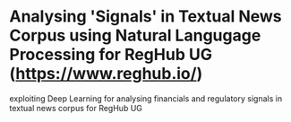 # Analysing 'Signals' in Textual News Corpus using Natural Langugage Processing for RegHub UG (https://www.reghub.io/)
exploiting Deep Learning for analysing financials and regulatory signals in textual news corpus for RegHub UG
